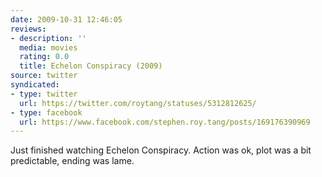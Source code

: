```yaml
---
date: 2009-10-31 12:46:05
reviews:
- description: ''
  media: movies
  rating: 0.0
  title: Echelon Conspiracy (2009)
source: twitter
syndicated:
- type: twitter
  url: https://twitter.com/roytang/statuses/5312812625/
- type: facebook
  url: https://www.facebook.com/stephen.roy.tang/posts/169176390969
---
```


Just finished watching Echelon Conspiracy. Action was ok, plot was a bit predictable, ending was lame.